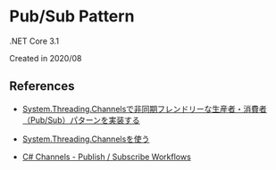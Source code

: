 # Pub/Sub Pattern

.NET Core 3.1

Created in 2020/08

## References

- [System.Threading.Channelsで非同期フレンドリーな生産者・消費者（Pub/Sub）パターンを実装する](https://qiita.com/Nuits/items/99360b22cddea36499fd)

- [System.Threading.Channelsを使う](https://qiita.com/skitoy4321/items/c19ca3dc7624a7049fd5)

- [C# Channels - Publish / Subscribe Workflows](https://deniskyashif.com/2019/12/08/csharp-channels-part-1/)